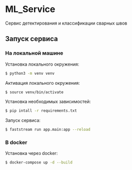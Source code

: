 # ML_Service
Сервис детектирования и классификации сварных швов

## Запуск сервиса
### На локальной машине

Установка локального окружения:

```bash
$ python3 -m venv venv 
```

Активация локального окружения:

```bash
$ source venv/bin/activate 
```

Установка необходимых зависимостей:

```bash
$ pip intall -r requirements.txt 
```

Запуск сервиса:

```bash
$ faststream run app.main:app --reload
```

### В docker

Установка через docker:

```bash
$ docker-compose up -d --build 
```
